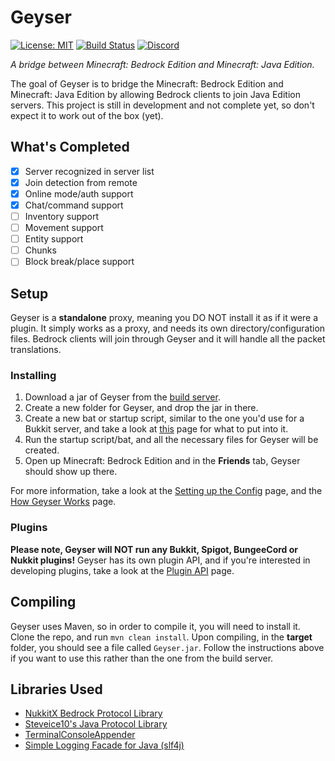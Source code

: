 # Geyser
[![License: MIT](https://img.shields.io/badge/license-MIT-blue.svg)](LICENSE)
[![Build Status](https://ci.nukkitx.com/job/Geyser/job/master/badge/icon)](https://ci.nukkitx.com/job/Geyser/job/master/)
[![Discord](https://img.shields.io/discord/597838753859633172.svg?color=%237289da&label=discord)](https://discord.gg/mRjbCsS)

_A bridge between Minecraft: Bedrock Edition and Minecraft: Java Edition._

The goal of Geyser is to bridge the Minecraft: Bedrock Edition and Minecraft: Java Edition by allowing Bedrock clients to join Java Edition servers. This project is still in development and not complete yet, so don't expect it to work out of the box (yet).

## What's Completed
- [x] Server recognized in server list 
- [x] Join detection from remote
- [x] Online mode/auth support
- [x] Chat/command support
- [ ] Inventory support
- [ ] Movement support
- [ ] Entity support
- [ ] Chunks
- [ ] Block break/place support

## Setup
Geyser is a **standalone** proxy, meaning you DO NOT install it as if it were a plugin. It simply works as a proxy, and needs its own directory/configuration files. Bedrock clients will join through Geyser and it will handle all the packet translations.

### Installing
1. Download a jar of Geyser from the [build server](https://ci.nukkitx.com/job/Geyser/job/master/).
2. Create a new folder for Geyser, and drop the jar in there.
3. Create a new bat or startup script, similar to the one you'd use for a Bukkit server, and take a look at [this]() page for what to put into it.
4. Run the startup script/bat, and all the necessary files for Geyser will be created.
5. Open up Minecraft: Bedrock Edition and in the **Friends** tab, Geyser should show up there.

For more information, take a look at the [Setting up the Config]() page, and the [How Geyser Works]() page.

### Plugins
**Please note, Geyser will NOT run any Bukkit, Spigot, BungeeCord or Nukkit plugins!** Geyser has its own plugin API, and if you're interested in developing plugins, take a look at the [Plugin API](https://github.com/GeyserMC/Geyser/wiki/Plugin-API) page.

## Compiling
Geyser uses Maven, so in order to compile it, you will need to install it. Clone the repo, and run `mvn clean install`. Upon compiling, in the **target** folder, you should see a file called `Geyser.jar`. Follow the instructions above if you want to use this rather than the one from the build server.

## Libraries Used
- [NukkitX Bedrock Protocol Library](https://github.com/NukkitX/Protocol)
- [Steveice10's Java Protocol Library](https://github.com/Steveice10/MCProtocolLib)
- [TerminalConsoleAppender](https://github.com/Minecrell/TerminalConsoleAppender)
- [Simple Logging Facade for Java (slf4j)](https://github.com/qos-ch/slf4j)